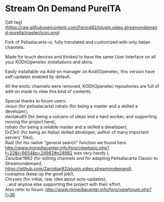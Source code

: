 # Stream On Demand PureITA

![alt tag] (https://raw.githubusercontent.com/Fenice82/plugin.video.streamondemand-pureita/master/icon.png)

Fork of Pelisalacarta-ui, fully translated and customized with only italian channels.

Made for touch devices and thinked to have the same User Interface on all your KODI\Openelec installations and skins.

Easily installable via Add-on manager on Kodi\Openelec, this version have self-updates enabled by default.

All the erotic channels were removed, KODI\Openelec repositories are full of add-on made to view this kind of contents.

Special thanks to forum users:                                                                                                        
Jesus (for pelisalacarta) robalo (for being a master and a skilled a developer),                                                      
dentaku65 (for being a vulcano of ideas and a hard worker, and supporting moving the project here),                                   
robalo (for being a reliable master and a skilled a developer),                                                                       
DrZ3r0 (for being an Italian skilled developer, author of many important servers' files),                                             
Raùl (for his native "general search" function we found here http://www.mimediacenter.info/foro/viewtopic.php?f=22&t=6654&p=24982#p24982      was very handy ),                                    
Zanzibar1982 (for editing channels and for adapting Pelisalacarta Classic to Streamondemand,
              https://github.com/Zanzibar82/plugin.video.streamondemand),                                                             
costaplus (keep up the good job!),                                                                                                    
Chryses (for initial, raw, idea about auto-updates),                                                                                  
...and anyone else supporting the project with their effort.                                                                                                                                                                                                                                                                                                                                                          
Also refer to forum: http://www.mimediacenter.info/foro/viewforum.php?f=36
